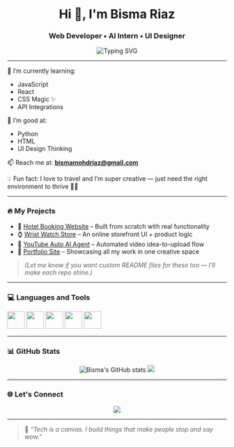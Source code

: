 <h1 align="center">Hi 👋, I'm Bisma Riaz</h1>
<h3 align="center">Web Developer • AI Intern • UI Designer</h3>

<p align="center">
  <img src="https://readme-typing-svg.demolab.com?font=Fira+Code&duration=3000&pause=800&center=true&vCenter=true&width=435&lines=Full-Stack+Web+Developer;AI+Intern+%7C+Tech+Explorer;Creative+UI+Designer;Always+Building+Cool+Things" alt="Typing SVG" />
</p>

---

🌱 I’m currently learning:
- JavaScript
- React
- CSS Magic ✨
- API Integrations

🧠 I’m good at:
- Python
- HTML
- UI Design Thinking

📫 Reach me at: **bismamohdriaz@gmail.com**

💡 Fun fact: I love to travel and I’m super creative — just need the right environment to thrive 🌱✨

---

### 🔥 My Projects
- 🏨 [Hotel Booking Website](#) – Built from scratch with real functionality
- ⌚ [Wrist Watch Store](#) – An online storefront UI + product logic
- 🤖 [YouTube Auto AI Agent](#) – Automated video idea-to-upload flow
- 🧳 [Portfolio Site](#) – Showcasing all my work in one creative space

> *(Let me know if you want custom README files for these too — I'll make each repo shine.)*

---

### 💻 Languages and Tools

<p align="left">
  <img src="https://cdn.jsdelivr.net/gh/devicons/devicon/icons/html5/html5-original.svg" height="40"/>
  <img src="https://cdn.jsdelivr.net/gh/devicons/devicon/icons/css3/css3-original.svg" height="40"/>
  <img src="https://cdn.jsdelivr.net/gh/devicons/devicon/icons/javascript/javascript-original.svg" height="40"/>
  <img src="https://cdn.jsdelivr.net/gh/devicons/devicon/icons/python/python-original.svg" height="40"/>
  <img src="https://cdn.jsdelivr.net/gh/devicons/devicon/icons/react/react-original.svg" height="40"/>
</p>

---

### 📊 GitHub Stats

<p align="center">
  <img src="https://github-readme-stats.vercel.app/api?username=bisma-codes&show_icons=true&theme=tokyonight" alt="Bisma's GitHub stats" />
  <img src="https://github-readme-streak-stats.herokuapp.com/?user=bisma-codes&theme=tokyonight" />
</p>

---

### 🌐 Let's Connect

<p align="center">
  <a href="mailto:bismamohdriaz@gmail.com">
    <img src="https://img.shields.io/badge/Gmail-D14836?style=for-the-badge&logo=gmail&logoColor=white"/>
  </a>
  <!-- Add your LinkedIn or Portfolio links here later -->
</p>

---

> 🧠 *“Tech is a canvas. I build things that make people stop and say wow.”*

